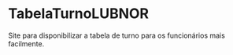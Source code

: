 # TabelaTurnoLUBNOR
Site para disponibilizar a tabela de turno para os funcionários mais facilmente.
